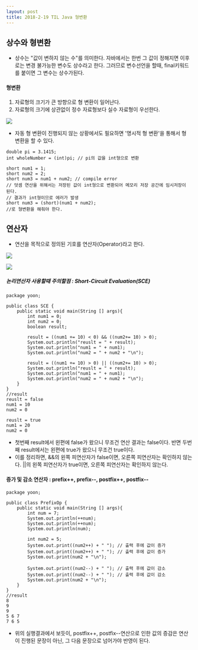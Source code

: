 ```yaml
---
layout: post
title: 2018-2-19 TIL Java 형변환
---
```


## 상수와 형변환

- 상수는 "값이 변하지 않는 수"를 의미한다. 자바에서는 한번 그 값이 정해지면 이후로는 변경 불가능한 변수도 상수라고 한다. 그러므로 변수선언을 할때, final키워드를 붙이면 그 변수는 상수가된다.

#### 형변환

1. 자료형의 크기가 큰 방향으로 형 변환이 일어난다.
2. 자료형의 크기에 상관없이 정수 자료형보다 실수 자료형이 우선한다.

![](https://github.com/jaeyeon93/jaeyeon93.github.io/blob/master/images/operator1.jpeg?raw=true)

- 자동 형 변환이 진행되지 않는 상황에서도 필요하면 '명시적 형 변환'을 통해서 형 변환을 할 수 있다.

```
double pi = 3.1415;
int wholeNumber = (int)pi; // pi의 값을 int형으로 변환

short num1 = 1;
short num2 = 2;
short num3 = num1 + num2; // compile error
// 덧셈 연산을 위해서는 저장된 값이 int형으로 변환되어 메모리 저장 공간에 임시저장이 된다.
// 결과가 int형이므로 에러가 발생
short num3 = (short)(num1 + num2);
//로 형변환을 해줘야 한다.
```

## 연산자

- 연산을 목적으로 정의된 기호를 연산자(Operator)라고 한다.

![](https://github.com/jaeyeon93/jaeyeon93.github.io/blob/master/images/operator2.jpeg?raw=true)

![](https://github.com/jaeyeon93/jaeyeon93.github.io/blob/master/images/operator3.jpeg?raw=true)


##### 논리연산자 사용할때 주의할점 : Short-Circuit Evaluation(SCE)

```
package yoon;

public class SCE {
    public static void main(String [] args){
        int num1 = 0;
        int num2 = 0;
        boolean result;

        result = ((num1 += 10) < 0) && ((num2+= 10) > 0);
        System.out.println("reuslt = " + result);
        System.out.println("num1 = " + num1);
        System.out.println("num2 = " + num2 + "\n");

        result = ((num1 += 10) > 0) || ((num2+= 10) > 0);
        System.out.println("reuslt = " + result);
        System.out.println("num1 = " + num1);
        System.out.println("num2 = " + num2 + "\n");
    }
}
//result
reuslt = false
num1 = 10
num2 = 0

reuslt = true
num1 = 20
num2 = 0
```

- 첫번째 result에서 왼편에 false가 왔으니 무조건 연산 결과는 false이다. 반면 두번째 result에서는 왼편에 true가 왔으니 무조건 true이다.
- 이를 정리하면, &&의 왼쪽 피연산자가 false이면, 오른쪽 피연산자는 확인하지 않는다. ||의 왼쪽 피연산자가 true이면, 오른쪽 피연산자는 확인하지 않는다.

#### 증가 및 감소 연산자 : prefix++, prefix--, postfix++, postfix--

```
package yoon;

public class PrefixOp {
    public static void main(String [] args){
        int num = 7;
        System.out.println(++num);
        System.out.println(++num);
        System.out.println(num);

        int num2 = 5;
        System.out.print((num2++) + " "); // 출력 후에 값이 증가
        System.out.print((num2++) + " "); // 출력 후에 값이 증가
        System.out.print(num2 + "\n");

        System.out.print((num2--) + " "); // 출력 후에 값이 감소
        System.out.print((num2--) + " "); // 출력 후에 값이 감소
        System.out.print(num2 + "\n");
    }
}
//result
8
9
9
5 6 7
7 6 5
```
- 위의 실행결과에서 보듯이, postfix++, postfix--연산으로 인한 값의 증감은 연산이 진행된 문장이 아닌, 그 다음 문장으로 넘어가야 반영이 된다.

